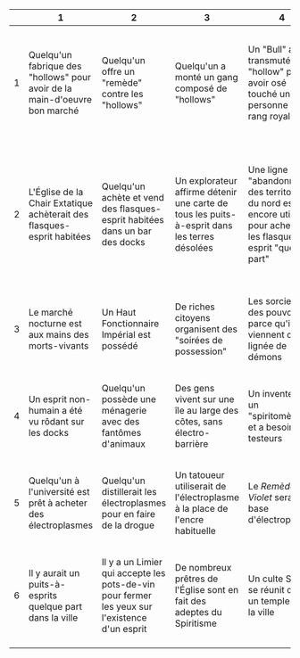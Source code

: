 <table class="table table-bordered table-striped">
    <thead>
    <tr>
        <th>&nbsp;</th>
        <th>1</th>
        <th>2</th>
        <th>3</th>
        <th>4</th>
        <th>5</th>
        <th>6</th>
    </tr>
    </thead>
    <tbody>
    <tr>
        <td>1</td>
        <td>Quelqu'un fabrique des "hollows" pour avoir de la main-d'oeuvre bon marché</td>
        <td>Quelqu'un offre un "remède" contre les "hollows"</td>
        <td>Quelqu'un a monté un gang composé de "hollows"</td>
        <td>Un "Bull" a été transmuté en "hollow" pour avoir osé touché une personne de rang royal</td>
        <td>Quelqu'un a vu des "hollows" se rassembler auprès d'une vieille relique en ville</td>
        <td>Quelqu'un offre une récompense si on lui livre des "hollows" vivants</td>
    </tr>
    <tr>
        <td>2</td>
        <td>L'Église de la Chair Extatique achèterait des flasques-esprit habitées</td>
        <td>Quelqu'un achète et vend des flasques-esprit habitées dans un bar des docks</td>
        <td>Un explorateur affirme détenir une carte de tous les puits-à-esprit dans les terres désolées</td>
        <td>Une ligne "abandonnée" des territoires du nord est encore utilisée pour acheminer les flasques-à-esprit "quelque part"</td>
        <td>Il y a une porte secrète dans la ville que seuls les sorciers / fantômes / morts-vivants / possédés peuvent voir</td>
        <td>Il y a un vieux fantôme dans la tour du Malfond qui est plus ancien que le cataclysme</td>
    </tr>
    <tr>
        <td>3</td>
        <td>Le marché nocturne est aux mains des morts-vivants</td>
        <td>Un Haut Fonctionnaire Impérial est possédé</td>
        <td>De riches citoyens organisent des "soirées de possession"</td>
        <td>Les sorciers ont des pouvoirs parce qu'ils viennent d'une lignée de démons</td>
        <td>Quelqu'un veut organiser un syndicat des "Bulls"</td>
        <td>Quelqu'un paierait des "Bulls" pour voler des biens sur les voyageurs</td>
    </tr>
    <tr>
        <td>4</td>
        <td>Un esprit non-humain a été vu rôdant sur les docks</td>
        <td>Quelqu'un possède une ménagerie avec des fantômes d'animaux</td>
        <td>Des gens vivent sur une île au large des côtes, sans électro-barrière</td>
        <td>Un inventeur a un "spiritomètre" et a besoins de testeurs</td>
        <td>Il y a un sorcier qui peut invoquer des fantômes de votre lignée</td>
        <td>Il y a un mort-vivant fortuné qui peut vous offrir des boulots bizarres</td>
    </tr>
    <tr>
        <td>5</td>
        <td>Quelqu'un à l'université est prêt à acheter des électroplasmes</td>
        <td>Quelqu'un distillerait les électroplasmes pour en faire de la drogue</td>
        <td>Un tatoueur utiliserait de l'électroplasme à la place de l'encre habituelle</td>
        <td>Le <em>Remède Violet</em> serait à base d'électroplasme</td>
        <td>Un "Navire Fantôme" aurait été aperçu au large des côtes</td>
        <td>L'Empereur serait responsable de l'ouverture des Portes des Enfers</td>
    </tr>
    <tr>
        <td>6</td>
        <td>Il y aurait un puits-à-esprits quelque part dans la ville</td>
        <td>Il y a un Limier qui accepte les pots-de-vin pour fermer les yeux sur l'existence d'un esprit</td>
        <td>De nombreux prêtres de l'Église sont en fait des adeptes du Spiritisme</td>
        <td>Un culte Spirite se réunit dans un temple sous la ville</td>
        <td>Les Démons des mythes sont réels, et sont derrière les cultes Spirites</td>
        <td>Les cultes Spirites dérobent les fantômes en les retirant aux possédés</td>
    </tr>
    </tbody>
</table>
